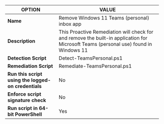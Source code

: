 |**OPTION**|**VALUE**|
--- | --- |
|**Name**|Remove Windows 11 Teams (personal) inbox app|
|**Description**|This Proactive Remediation will check for and remove the built-in application for Microsoft Teams (personal use) found in Windows 11|
|**Detection Script**|Detect-TeamsPersonal.ps1|
|**Remediation Script**|Remediate-TeamsPersonal.ps1|
|**Run this script using the logged-on credentials**|No|
|**Enforce script signature check**|No|
|**Run script in 64-bit PowerShell**|Yes|